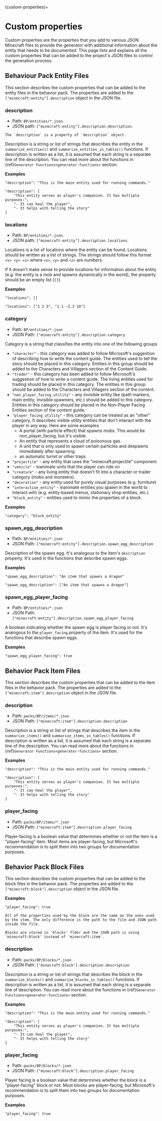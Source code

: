 (custom-properties)=
# Custom properties
Custom properties are the properties that you add to various JSON Minecraft files to provide the generator with additional information about the entity that needs to be documented. This page lists and explains all the custom properties that can be added to the project's JSON files to control the generation process.

## Behaviour Pack Entity Files
This section describes the custom properties that can be added to the entity files in the behavior pack. The properties are added to the `["minecraft:entity"].description` object in the JSON file.

### description

- Path: `BP/entities/*.json`.
- JSON path: `["minecraft:entity"].description.description`.

```{note}
The `description` is a property of `description` object.
```

Description is a string or list of strings that describes the entity in the `summarize_entities()` and `summarize_entities_in_tables()` functions. If description is written as a list, it is assumed that each string is a separate line of the description. You can read more about the functions in {ref}`Generator Functions<generator-functions>` section.

**Examples**
```
"description": "This is the main entity used for running commands."
```
```
"description": [
    "This entity serves as player's companion. It has multiple purposes:",
    "- It can heal the player",
    "- It helps with telling the story"
]
```


### locations
- Path: `BP/entities/*.json`.
- JSON path: `["minecraft:entity"].description.locations`.

Locations is a list of locations where the entity can be found. Locations should be written as a list of strings. The strings should follow this format `<x> <y> <z>` where `<x>`, `<y>` and `<z>` are numbers.

If it doesn't make sense to provide locations for information about the entity (e.g. the entity is a mob and spawns dynamically in the world), the property should be an empty list (`[]`).


**Examples**
```
"locations": []
```
```
"locations": ["1 2 3", "1.1 -2.3 10"]
```


### category
- Path: `BP/entities/*.json`
- JSON Path: `["minecraft:entity"].description.category`

Category is a string that classifies the entity into one of the following groups
- `"character"` - this category was added to follow Microsoft's suggestion of describing how to write the content guide. The entities used to tell the story should be placed in this category. Entities in this group should be added to the Characters and Villagers section of the Content Guide.
- `"trader"` - this category has been added to follow Microsoft's suggestion of how to write a content guide. The living entities used for trading should be placed in this category. The entities in this group should be added to the Characters and Villagers section of the content.
- `"non_player_facing_utility"` - any invisible entity like (path markers, main entity, invisible spawners, etc.) should be added to this category. Entities in this category should be placed in the Non-Player Facing Entities section of the content guide.
- `"player_facing_utility"` - this category can be treated as an "other" category. It describes visible utility entities that don't interact with the player in any way. Here are some examples
    - A portal (with particle effect) that spawns mobs. This would be non_player_facing, but it's visible.
    - An entity that represents a cloud of poisonous gas.
    - A unit that is only used to spawn certain particles and despawns immediately after spawning.
    - an automatic turret or other traps
- `"projectile"` - any entity that uses the "minecraft:projectile" component
- `"vehicle"` - inanimate units that the player can ride on
- `"creature"` - any living entity that doesn't fit into a character or trader category (mobs and monsters).
- `"decoration"` - any entity used for purely visual purposes (e.g. furniture)
- `"interactive_entity"` - inanimate entities you spawn in the world to interact with (e.g. entity-based menus, stationary shop entities, etc.)
- `"block_entity"` - entities used to mimic the properties of a block.

**Examples**
```
"category": "block_entity"
```


### spawn_egg_description

- Path: `BP/entities/*.json`
- JSON Path: `["minecraft:entity"].description.spawn_egg_description`

Description of the spawn egg. It's analogous to the item's `description` property. It's used in the functions that describe spawn eggs.

**Examples**
```
"spawn_egg_description": "An item that spawns a dragon"
```
```
"spawn_egg_description": ["An item that spawns a dragon"]
```

### spawn_egg_player_facing

- Path: `BP/entities/*.json`
- JSON Path: `["minecraft:entity"].description.spawn_egg_player_facing`

A boolean indicating whether the spawn egg is player facing or not. It's analogous to the `player_facing` property of the item. It's used for the functions that describe spawn eggs.

**Examples**
```
"spawn_egg_player_facing": true
```

## Behavior Pack Item Files
This section describes the custom properties that can be added to the item files in the behavior pack. The properties are added to the `["minecraft:item"].description` object in the JSON file.

### description

- Path: `packs/BP/items/*.json`
- JSON Path: `["minecraft:item"].description.description`

Description is a string or list of strings that describes the item in the `summarize_items()` and `summarize_items_in_tables()` functions. If description is written as a list, it is assumed that each string is a separate line of the description. You can read more about the functions in {ref}`Generator Functions<generator-functions>` section.

**Examples**
```
"description": "This is the main entity used for running commands."
```
```
"description": [
    "This entity serves as player's companion. It has multiple purposes:",
    "- It can heal the player",
    "- It helps with telling the story"
]
```

### player_facing

- Path: `packs/BP/items/*.json`
- JSON Path: `["minecraft:item"].description.player_facing`

Player-facing is a boolean value that determines whether or not the item is a "player-facing" item. Most items are player-facing, but Microsoft's recommendation is to split them into two groups for documentation purposes.

## Behavior Pack Block Files

This section describes the custom properties that can be added to the block files in the behavior pack. The properties are added to the `["minecraft:block"].description` object in the JSON file.

**Examples**
```
"player_facing": true
```

```{note}
All of the properties used by the block are the same as the ones used by the item. The only difference is the path to the file and JSON path inside the file.

Blocks are stored in 'blocks' flder and the JSON path is using 'minecraft:block' instead of 'minecraft:item'.
```


### description

- Path: `packs/BP/blocks/*.json`
- JSON Path: `["minecraft:block"].description.description`

Description is a string or list of strings that describes the block in the `summarize_blocks()` and `summarize_blocks_in_tables()` functions. If description is written as a list, it is assumed that each string is a separate line of description. You can read more about the functions in {ref}`Generator Functions<generator-functions>` section.

**Examples**
```
"description": "This is the main entity used for running commands."
```
```
"description": [
    "This entity serves as player's companion. It has multiple purposes:",
    "- It can heal the player",
    "- It helps with telling the story"
]
```

### player_facing

- Path: `packs/BP/blocks/*.json`
- JSON Path: `["minecraft:block"].description.player_facing`

Player facing is a boolean value that determines whether the block is a "player-facing" block or not. Most blocks are player-facing, but Microsoft's recommendation is to split them into two groups for documentation purposes.

**Examples**
```
"player_facing": true
```
